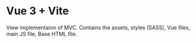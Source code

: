 # Vue 3 + Vite

View implementaion of MVC. 
Contains the assets, styles (SASS), Vue files, main JS file, Base HTML file.
